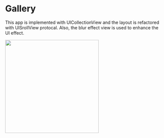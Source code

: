 # Gallery

This app is implemented with UICollectionView and the layout is refactored with UISrollView protocal. Also, the blur effect view is used to enhance the UI effect.

<img src="https://user-images.githubusercontent.com/60697742/113969339-c9d67900-986f-11eb-85b4-d88d9533c05a.mov" width="300">
